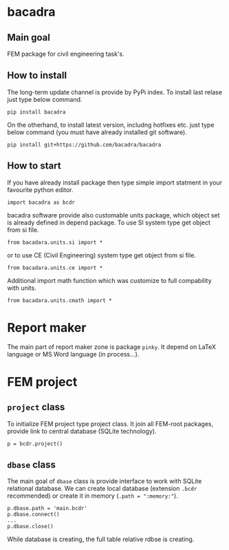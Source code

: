 # bacadra

## Main goal

FEM package for civil engineering task's.


## How to install

The long-term update channel is provide by PyPi index. To install last relase just type below command.
~~~
pip install bacadra
~~~

On the otherhand, to install latest version, includng hotfixes etc. just type below command (you must have already installed git software).
~~~
pip install git+https://github.com/bacadra/bacadra
~~~


## How to start

If you have already install package then type simple import statment in your favourite python editor.
~~~
import bacadra as bcdr
~~~

bacadra software provide also customable units package, which object set is already defined in depend package. To use SI system type get object from si file.

~~~
from bacadara.units.si import *
~~~

or to use CE (Civil Engineering) system type get object from si file.

~~~
from bacadara.units.ce import *
~~~

Additional import math function which was customize to full compability with units.

~~~
from bacadara.units.cmath import *
~~~


# Report maker

The main part of report maker zone is package `pinky`. It depend on LaTeX language or MS Word language (in process...).


# FEM project

## `project` class
To initialize FEM project type project class. It join all FEM-root packages, provide link to central database (SQLite technology).

~~~
p = bcdr.project()
~~~

## `dbase` class

The main goal of `dbase` class is provide interface to work with SQLite relational database. We can create local database (extension `.bcdr` recommended) or create it in memory (`.path = ":memory:"`).

~~~
p.dbase.path = 'main.bcdr'
p.dbase.connect()
...
p.dbase.close()
~~~

While database is creating, the full table relative rdbse is creating.
